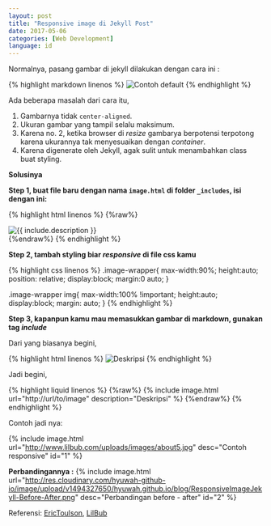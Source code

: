 ```yaml
---
layout: post
title: "Responsive image di Jekyll Post"
date: 2017-05-06
categories: [Web Development]
language: id
---
```


Normalnya, pasang gambar di jekyll dilakukan dengan cara ini :

{% highlight markdown linenos %}
![Contoh default](http://www.lilbub.com/uploads/images/about5.jpg)
{% endhighlight %}

Ada beberapa masalah dari cara itu, 
1. Gambarnya tidak `center-aligned`.
2. Ukuran gambar yang tampil selalu maksimum.
3. Karena no. 2, ketika browser di _resize_ gambarya berpotensi terpotong karena ukurannya tak menyesuaikan dengan _container_.
4. Karena digenerate oleh Jekyll, agak sulit untuk menambahkan class buat styling.

**Solusinya**   

**Step 1, buat file baru dengan nama `image.html` di folder `_includes`, isi dengan ini:**

{% highlight html linenos %}
{%raw%}
<div class="image-wrapper">
    <img src="{{ include.url }}" alt="{{ include.description }}" />
</div>
{%endraw%}
{% endhighlight %}

**Step 2, tambah styling biar _responsive_ di file css kamu**

{% highlight css linenos %}
.image-wrapper{
  max-width:90%;
  height:auto;
  position: relative;
  display:block;
  margin:0 auto;
}

.image-wrapper img{
  max-width:100% !important;
  height:auto;
  display:block;
  margin: auto;
}
{% endhighlight %}

**Step 3, kapanpun kamu mau memasukkan gambar di markdown, gunakan tag _include_**

Dari yang biasanya begini,

{% highlight html linenos %}
![Deskripsi](http://url/to/image "alt")
{% endhighlight %}

Jadi begini,

{% highlight liquid linenos %}
{%raw%}
 {% include image.html url="http://url/to/image" description="Deskripsi" %} 
{%endraw%}
{% endhighlight %}

Contoh jadi nya:

{% include image.html url="http://www.lilbub.com/uploads/images/about5.jpg" desc="Contoh responsive" id="1" %}   
   
   
   **Perbandingannya :**
{% include image.html url="http://res.cloudinary.com/hyuwah-github-io/image/upload/v1494327650/hyuwah.github.io/blog/ResponsiveImageJekyll-Before-After.png" desc="Perbandingan before - after" id="2" %}

Referensi: [EricToulson](http://erictoulson.com/2014/01/21/responsive-images-with-jekyll/), [LilBub](http://www.lilbub.com/)